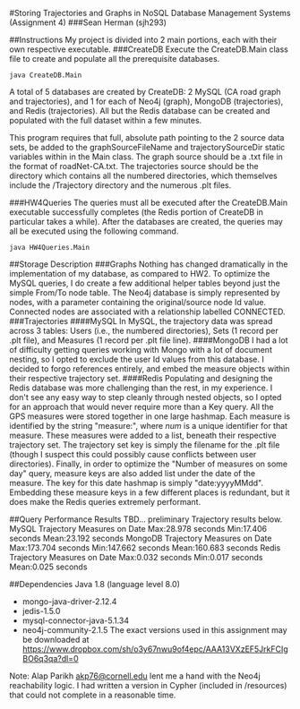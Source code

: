 #Storing Trajectories and Graphs in NoSQL Database Management Systems (Assignment 4)
###Sean Herman (sjh293)

##Instructions
My project is divided into 2 main portions, each with their own respective executable.
###CreateDB
Execute the CreateDB.Main class file to create and populate all the prerequisite databases.

	java CreateDB.Main

A total of 5 databases are created by CreateDB: 2 MySQL (CA road graph and trajectories), and 1 for each of Neo4j (graph), MongoDB (trajectories), and Redis (trajectories). All but the Redis database can be created and populated with the full dataset within a few minutes.

This program requires that full, absolute path pointing to the 2 source data sets, be added to the graphSourceFileName and trajectorySourceDir static variables within in the Main class. The graph source should be a .txt file in the format of roadNet-CA.txt. The trajectories source should be the directory which contains all the numbered directories, which themselves include the /Trajectory directory and the numerous .plt files.

###HW4Queries
The queries must all be executed after the CreateDB.Main executable successfully completes (the Redis portion of CreateDB in particular takes a while). After the databases are created, the queries may all be executed using the following command.

	java HW4Queries.Main

##Storage Description
###Graphs
Nothing has changed dramatically in the implementation of my database, as compared to HW2. To optimize the MySQL queries, I do create a few additional helper tables beyond just the simple From/To node table.
The Neo4j database is simply represented by nodes, with a parameter containing the original/source node Id value. Connected nodes are associated with a relationship labelled CONNECTED.
###Trajectories
####MySQL
In MySQL, the trajectory data was spread across 3 tables: Users (i.e., the numbered directories), Sets (1 record per .plt file), and Measures (1 record per .plt file line).
####MongoDB
I had a lot of difficulty getting queries working with Mongo with a lot of document nesting, so I opted to exclude the user Id values from this database. I decided to forgo references entirely, and embed the measure objects within their respective trajectory set.
####Redis
Populating and designing the Redis database was more challenging than the rest, in my experience. I don't see any easy way to step cleanly through nested objects, so I opted for an approach that would never require more than a Key query.
All the GPS measures were stored together in one large hashmap. Each measure is identified by the string "measure:<num>", where *num* is a unique identifier for that measure. These measures were added to a list, beneath their respective trajectory set. The trajectory set key is simply the filename for the .plt file (though I suspect this could possibly cause conflicts between user directories). Finally, in order to optimize the "Number of measures on some day" query, measure keys are also added list under the date of the measure. The key for this date hashmap is simply "date:yyyyMMdd". Embedding these measure keys in a few different places is redundant, but it does make the Redis queries extremely performant.

##Query Performance Results
TBD... preliminary Trajectory results below.
MySQL Trajectory Measures on Date
	Max:28.978 seconds
	Min:17.406 seconds
	Mean:23.192 seconds
MongoDB Trajectory Measures on Date
	Max:173.704 seconds
	Min:147.662 seconds
	Mean:160.683 seconds
Redis Trajectory Measures on Date
	Max:0.032 seconds
	Min:0.017 seconds
	Mean:0.025 seconds

##Dependencies
Java 1.8 (language level 8.0)
* mongo-java-driver-2.12.4
* jedis-1.5.0
* mysql-connector-java-5.1.34
* neo4j-community-2.1.5
The exact versions used in this assignment may be downloaded at https://www.dropbox.com/sh/o3y67nwu9of4epc/AAA13VXzEF5JrkFCIgBO6q3qa?dl=0

Note: Alap Parikh <akp76@cornell.edu> lent me a hand with the Neo4j reachability logic. I had written a version in Cypher (included in /resources) that could not complete in a reasonable time.
